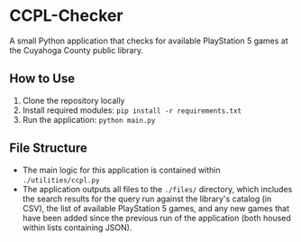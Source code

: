 # CCPL-Checker

A small Python application that checks for available PlayStation 5 games at the Cuyahoga County public library.

## How to Use

1. Clone the repository locally
2. Install required modules: `pip install -r requirements.txt`
3. Run the application: `python main.py`

## File Structure

- The main logic for this application is contained within `./utilities/ccpl.py`
- The application outputs all files to the `./files/` directory, which includes the search results for the query run against the library's catalog (in CSV), the list of available PlayStation 5 games, and any new games that have been added since the previous run of the application (both housed within lists containing JSON).
